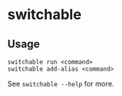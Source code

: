 # switchable

## Usage

    switchable run <command>
    switchable add-alias <command>

See `switchable --help` for more.

##